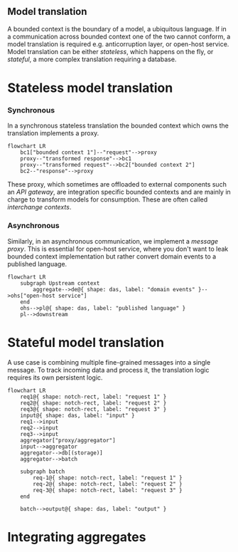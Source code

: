 ## Model translation  

A bounded context is the boundary of a model, a ubiquitous language. If in a communication across bounded context one of the two cannot conform, a model translation is required e.g. anticorruption layer, or open-host service. Model translation can be either *stateless*, which happens on the fly, or *stateful*, a more complex translation requiring a database.  

# Stateless model translation  
### Synchronous  

In a synchronous stateless translation the bounded context which owns the translation implements a proxy.  

```mermaid
flowchart LR
    bc1["bounded context 1"]--"request"-->proxy
    proxy--"transformed response"-->bc1
    proxy--"transformed request"-->bc2["bounded context 2"]
    bc2--"response"-->proxy
```

These proxy, which sometimes are offloaded to external components such an *API gateway*, are integration specific bounded contexts and are mainly in charge to transform models for consumption. These are often called *interchange contexts*.  

### Asynchronous  

Similarly, in an asynchronous communication, we implement a *message proxy*. This is essential for open-host service, where you don't want to leak bounded context implementation but rather convert domain events to a published language.  

```mermaid  
flowchart LR
    subgraph Upstream context
        aggregate-->de@{ shape: das, label: "domain events" }-->ohs["open-host service"]
    end
    ohs-->pl@{ shape: das, label: "published language" }
    pl-->downstream
```

# Stateful model translation  

A use case is combining multiple fine-grained messages into a single message. To track incoming data and process it, the translation logic requires its own persistent logic.  

```mermaid
flowchart LR
    req1@{ shape: notch-rect, label: "request 1" }
    req2@{ shape: notch-rect, label: "request 2" }
    req3@{ shape: notch-rect, label: "request 3" }
    input@{ shape: das, label: "input" }
    req1-->input
    req2-->input
    req3-->input
    aggregator["proxy/aggregator"]
    input-->aggregator
    aggregator-->db[(storage)]
    aggregator-->batch

    subgraph batch
        req-1@{ shape: notch-rect, label: "request 1" }
        req-2@{ shape: notch-rect, label: "request 2" }
        req-3@{ shape: notch-rect, label: "request 3" }
    end

    batch-->output@{ shape: das, label: "output" }
```


# Integrating aggregates  

